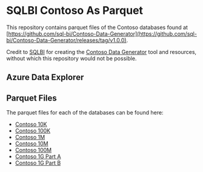 # SQLBI Contoso As Parquet

This repository contains parquet files of the Contoso databases found at [https://github.com/sql-bi/Contoso-Data-Generator](https://github.com/sql-bi/Contoso-Data-Generator/releases/tag/v1.0.0).

Credit to [SQLBI](https://www.sqlbi.com/) for creating the [Contoso Data Generator](https://sql.bi/754597) tool and resources, without which this repository would not be possible.

## Azure Data Explorer



## Parquet Files

The parquet files for each of the databases can be found here:

- [Contoso 10K](https://github.com/samaguire/Sqlbi-Contoso-As-Parquet/tree/main/Contoso%2010K)
- [Contoso 100K](https://github.com/samaguire/Sqlbi-Contoso-As-Parquet/tree/main/Contoso%20100K)
- [Contoso 1M](https://github.com/samaguire/Sqlbi-Contoso-As-Parquet/tree/main/Contoso%201M)
- [Contoso 10M](https://github.com/samaguire/Sqlbi-Contoso-As-Parquet/tree/main/Contoso%2010M)
- [Contoso 100M](https://github.com/samaguire/Sqlbi-Contoso-As-Parquet/tree/main/Contoso%20100M)
- [Contoso 1G Part A](https://github.com/samaguire/Sqlbi-Contoso-As-Parquet-1G-PartA/tree/main/Contoso%201G)
- [Contoso 1G Part B](https://github.com/samaguire/Sqlbi-Contoso-As-Parquet-1G-PartB/tree/main/Contoso%201G)
